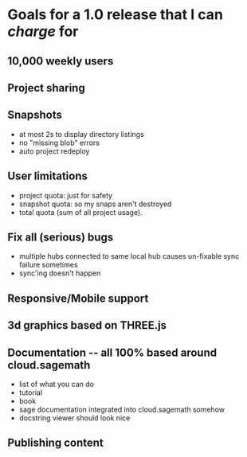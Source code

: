 # Goals for a 1.0 release that I can *charge* for

## 10,000 weekly users

## Project sharing

## Snapshots

- at most 2s to display directory listings
- no "missing blob" errors
- auto project redeploy

## User limitations

- project quota: just for safety
- snapshot quota: so my snaps aren't destroyed
- total quota (sum of all project usage).

## Fix all (serious) bugs

- multiple hubs connected to same local hub causes un-fixable sync failure sometimes
- sync'ing doesn't happen

## Responsive/Mobile support

## 3d graphics based on THREE.js

## Documentation -- all 100% based around cloud.sagemath

- list of what you can do
- tutorial
- book
- sage documentation integrated into cloud.sagemath somehow
- docstring viewer should look nice

## Publishing content



